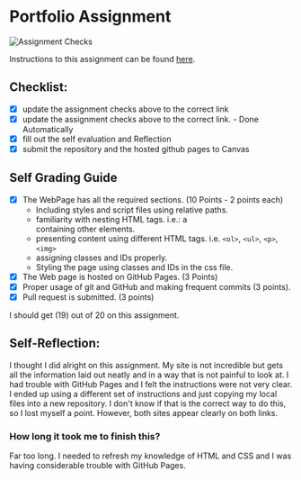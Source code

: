 Portfolio Assignment
==========================================
![Assignment Checks](https://github.com/IT3049C/1.student-portfolio/workflows/Assignment%20Checks/badge.svg)

Instructions to this assignment can be found [here](https://it3049c.github.io/Material/Assignments/1.Online_Portfolio/).
## Checklist:
- [x] update the assignment checks above to the correct link
- [x] update the assignment checks above to the correct link. - Done Automatically
- [x] fill out the self evaluation and Reflection
- [x] submit the repository and the hosted github pages to Canvas

## Self Grading Guide
<!--- put an x in each of the completed sections below .. e.g. [x] Task 1 --->

- [x] The WebPage has all the required sections. (10 Points - 2 points each)
  - Including styles and script files using relative paths.
  - familiarity with nesting HTML tags. i.e.: a <div> containing other elements.
  - presenting content using different HTML tags. i.e. `<ol>`, `<ul>`, `<p>`, `<img>`
  - assigning classes and IDs properly.
  - Styling the page using classes and IDs in the css file.
- [x] The Web page is hosted on GitHub Pages. (3 Points)
- [x] Proper usage of git and GitHub and making frequent commits (3 points).
- [x] Pull request is submitted. (3 points)

<!--- Update the following line with your grade --->
I should get (19) out of 20 on this assignment.

## Self-Reflection:
I thought I did alright on this assignment. My site is not incredible but gets all the information laid out neatly and in a way that is not painful to look at. I had trouble with GitHub Pages and I felt the instructions were not very clear. I ended up using a different set of instructions and just copying my local files into a new repository. I don't know if that is the correct way to do this, so I lost myself a point. However, both sites appear clearly on both links. 

### How long it took me to finish this?

Far too long. I needed to refresh my knowledge of HTML and CSS and I was having considerable trouble with GitHub Pages. 
